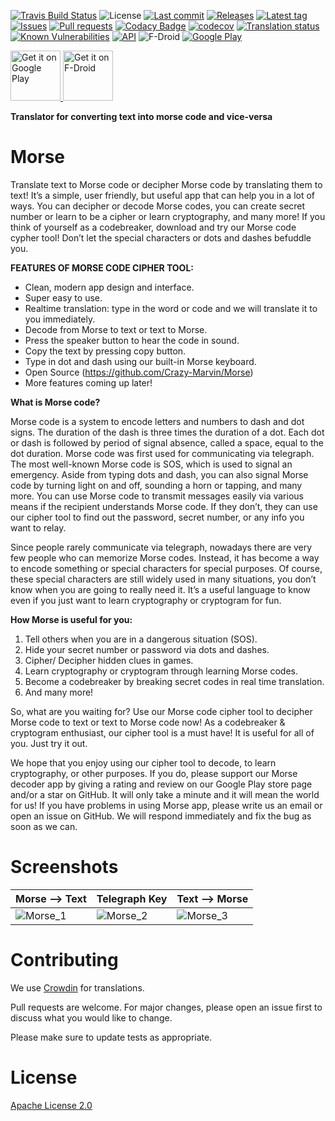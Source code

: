 [![Travis Build Status](https://travis-ci.org/Crazy-Marvin/Morse.svg?branch=master)](https://travis-ci.org/Crazy-Marvin/Morse)
![License](https://img.shields.io/github/license/Crazy-Marvin/Morse.svg)
[![Last commit](https://img.shields.io/github/last-commit/Crazy-Marvin/Morse.svg?style=flat)](https://github.com/Crazy-Marvin/Morse/commits)
[![Releases](https://img.shields.io/github/downloads/Crazy-Marvin/Morse/total.svg?style=flat)](https://github.com/Crazy-Marvin/Morse/releases)
[![Latest tag](https://img.shields.io/github/tag/Crazy-Marvin/Morse.svg?style=flat)](https://github.com/Crazy-Marvin/Morse/tags)
[![Issues](https://img.shields.io/github/issues/Crazy-Marvin/Morse.svg?style=flat)](https://github.com/Crazy-Marvin/Morse/issues)
[![Pull requests](https://img.shields.io/github/issues-pr/Crazy-Marvin/Morse.svg?style=flat)](https://github.com/Crazy-Marvin/Morse/pulls)
[![Codacy Badge](https://app.codacy.com/project/badge/Grade/09d240fbae2a4f2686441255046d3bdf)](https://www.codacy.com/gh/Crazy-Marvin/Morse/dashboard?utm_source=github.com&amp;utm_medium=referral&amp;utm_content=Crazy-Marvin/Morse&amp;utm_campaign=Badge_Grade)
[![codecov](https://codecov.io/gh/Crazy-Marvin/Morse/branch/master/graph/badge.svg)](https://codecov.io/gh/Crazy-Marvin/Morse)
[![Translation status](https://hosted.weblate.org/widgets/morse/-/morse/svg-badge.svg)](https://hosted.weblate.org/engage/morse/)
[![Known Vulnerabilities](https://snyk.io/test/github/Crazy-Marvin/Morse/badge.svg?targetFile=app%2Fbuild.gradle)](https://snyk.io/test/github/Crazy-Marvin/Morse?targetFile=app%2Fbuild.gradle)
[![API](https://img.shields.io/badge/API-19%2B-brightgreen.svg?style=flat)](https://android-arsenal.com/api?level=19)
![F-Droid](https://img.shields.io/f-droid/v/rocks.poopjournal.morse.svg)
[![Google Play](https://badgen.net/badge/icon/googleplay?icon=googleplay&label)](https://play.google.com/store/apps/details?id=rocks.poopjournal.morse)

<p align="left">
<a href="https://play.google.com/store/apps/details?id=rocks.poopjournal.morse">
    <img alt="Get it on Google Play"
        height="80"
        src="https://play.google.com/intl/en_us/badges/images/generic/en_badge_web_generic.png" />
</a>  
<a href="https://f-droid.org/app/rocks.poopjournal.morse">
    <img alt="Get it on F-Droid"
        height="80"
        src="https://f-droid.org/badge/get-it-on.png" />
        </a>
        </p>

__Translator for converting text into morse code and vice-versa__

# Morse

Translate text to Morse code or decipher Morse code by translating them to text! It’s a simple, user friendly, but useful app that can help you in a lot of ways. You can decipher or decode Morse codes, you can create secret number or learn to be a cipher or learn cryptography, and many more! If you think of yourself as a codebreaker, download and try our Morse code cypher tool! Don’t let the special characters or dots and dashes befuddle you. 

__FEATURES OF MORSE CODE CIPHER TOOL:__

* Clean, modern app design and interface.
* Super easy to use. 
* Realtime translation: type in the word or code and we will translate it to you immediately.  
* Decode from Morse to text or text to Morse.
* Press the speaker button to hear the code in sound.
* Copy the text by pressing copy button.
* Type in dot and dash using our built-in Morse keyboard. 
* Open Source (https://github.com/Crazy-Marvin/Morse)
* More features coming up later! 

__What is Morse code?__

Morse code is a system to encode letters and numbers to dash and dot signs. The duration of the dash is three times the duration of a dot. Each dot or dash is followed by period of signal absence, called a space, equal to the dot duration. Morse code was first used for communicating via telegraph. The most well-known Morse code is SOS, which is used to signal an emergency. Aside from typing dots and dash, you can also signal Morse code by turning light on and off, sounding a horn or tapping, and many more.  You can use Morse code to transmit messages easily via various means if the recipient understands Morse code. If they don’t, they can use our cipher tool to find out the password, secret number, or any info you want to relay. 

Since people rarely communicate via telegraph, nowadays there are very few people who can memorize Morse codes. Instead, it has become a way to encode something or special characters for special purposes. Of course, these special characters are still widely used in many situations, you don’t know when you are going to really need it. It’s a useful language to know even if you just want to learn cryptography or cryptogram for fun. 

__How Morse is useful for you:__
1.	Tell others when you are in a dangerous situation (SOS).
2.	Hide your secret number or password via dots and dashes. 
3.	Cipher/ Decipher hidden clues in games. 
4.	Learn cryptography or cryptogram through learning Morse codes. 
5.	Become a codebreaker by breaking secret codes in real time translation. 
6.	And many more! 

So, what are you waiting for? Use our Morse code cipher tool to decipher Morse code to text or text to Morse code now! As a codebreaker & cryptogram enthusiast, our cipher tool is a must have! It is useful for all of you. Just try it out.

We hope that you enjoy using our cipher tool to decode, to learn cryptography, or other purposes. If you do, please support our Morse decoder app by giving a rating and review on our Google Play store page and/or a star on GitHub. It will only take a minute and it will mean the world for us!
If you have problems in using Morse app, please write us an email or open an issue on GitHub. We will respond immediately and fix the bug as soon as we can. 

# Screenshots

Morse --> Text | Telegraph Key | Text --> Morse
------------ | ------------- | -------------
![Morse_1](https://user-images.githubusercontent.com/15004217/112770031-dfa09e80-9024-11eb-983a-202d5166e958.jpg) | ![Morse_2](https://user-images.githubusercontent.com/15004217/112770033-e0393500-9024-11eb-97f6-20c13323dea0.jpg) | ![Morse_3](https://user-images.githubusercontent.com/15004217/112770035-e0d1cb80-9024-11eb-9d24-62cea5d88b31.jpg)

# Contributing

We use [Crowdin](https://crowdin.com/project/morse) for translations.

Pull requests are welcome. For major changes, please open an issue first to discuss what you would like to change.

Please make sure to update tests as appropriate.

# License

[Apache License 2.0](https://www.apache.org/licenses/LICENSE-2.0)

